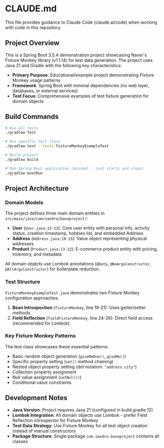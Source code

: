 # CLAUDE.md

This file provides guidance to Claude Code (claude.ai/code) when working with code in this repository.

## Project Overview

This is a Spring Boot 3.5.4 demonstration project showcasing Naver's Fixture Monkey library (v1.1.14) for test data generation. The project uses Java
21 and Gradle with the following key characteristics:

- **Primary Purpose**: Educational/example project demonstrating Fixture Monkey usage patterns
- **Framework**: Spring Boot with minimal dependencies (no web layer, databases, or external services)
- **Test Focus**: Comprehensive examples of test fixture generation for domain objects

## Build Commands

```bash
# Run all tests
./gradlew test

# Run specific test class
./gradlew test --tests FixtureMonkeyExampleTest

# Build project
./gradlew build

# Run Spring Boot application (minimal - just starts and stops)
./gradlew bootRun
```

## Project Architecture

### Domain Models

The project defines three main domain entities in `src/main/java/com/sandro/baseproject/`:

- **User** (`User.java:13-22`): Core user entity with personal info, activity status, creation timestamp, hobbies list, and embedded Address
- **Address** (`Address.java:10-15`): Value object representing physical addresses
- **Product** (`Product.java:13-22`): E-commerce product entity with pricing, inventory, and metadata

All domain objects use Lombok annotations (`@Data`, `@NoArgsConstructor`, `@AllArgsConstructor`) for boilerplate reduction.

### Test Structure

`FixtureMonkeyExampleTest.java` demonstrates two Fixture Monkey configuration approaches:

1. **Bean Introspection** (`fixtureMonkey`, line 19-21): Uses getter/setter methods
2. **Field Reflection** (`fieldFixtureMonkey`, line 24-26): Direct field access (recommended for Lombok)

### Key Fixture Monkey Patterns

The test class showcases these essential patterns:

- Basic random object generation (`giveMeOne()`, `giveMe()`)
- Specific property setting (`set()` method chaining)
- Nested object property setting (dot notation: `"address.city"`)
- Collection property assignment
- Null value assignment (`setNull()`)
- Conditional value constraints

## Development Notes

- **Java Version**: Project requires Java 21 (configured in build.gradle:12)
- **Lombok Integration**: All domain objects use Lombok - prefer Field Reflection introspector for Fixture Monkey
- **Test Data Strategy**: Use Fixture Monkey for all test object creation instead of manual constructors
- **Package Structure**: Single package `com.sandro.baseproject` contains all classes